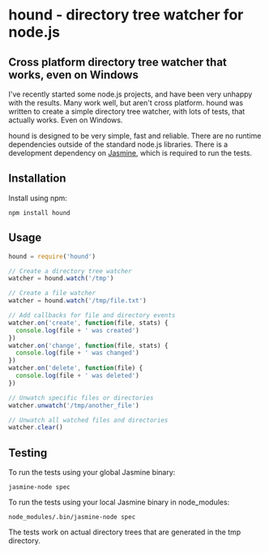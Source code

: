hound - directory tree watcher for node.js
=============================================

Cross platform directory tree watcher that works, even on Windows
-----------------------------------------------------------------

I've recently started some node.js projects, and have been very unhappy with the
results.  Many work well, but aren't cross platform.  hound was written to
create a simple directory tree watcher, with lots of tests, that actually works.
Even on Windows.

hound is designed to be very simple, fast and reliable.  There are no runtime
dependencies outside of the standard node.js libraries.  There is a development
dependency on [Jasmine](http://pivotal.github.com/jasmine/), which is required
to run the tests.

Installation
------------

Install using npm:

```
npm install hound
```

Usage
-----

```javascript
hound = require('hound')

// Create a directory tree watcher
watcher = hound.watch('/tmp')

// Create a file watcher
watcher = hound.watch('/tmp/file.txt')

// Add callbacks for file and directory events
watcher.on('create', function(file, stats) {
  console.log(file + ' was created')
})
watcher.on('change', function(file, stats) {
  console.log(file + ' was changed')
})
watcher.on('delete', function(file) {
  console.log(file + ' was deleted')
})

// Unwatch specific files or directories
watcher.unwatch('/tmp/another_file')

// Unwatch all watched files and directories
watcher.clear()
```

Testing
-------

To run the tests using your global Jasmine binary:

```
jasmine-node spec
```

To run the tests using your local Jasmine binary in node_modules:

```
node_modules/.bin/jasmine-node spec
```

The tests work on actual directory trees that are generated in the tmp
directory.
